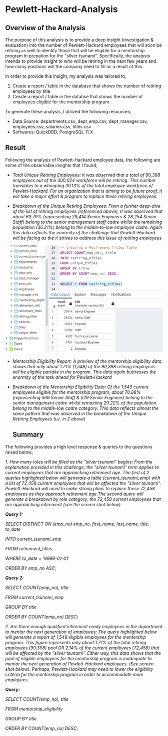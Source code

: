 # **Pewlett-Hackard-Analysis**
## **Overview of the Analysis**

The purpose of this analysis is to provide a deep insight (investigation & evaluation) into the number of Pewlett-Hackard employees that will soon be retiring as well to identify those that will be eligible for a mentorship program in prepation for the "silver tsunami". Specifically, the analysis intends to provide insight to who will be retiring in the next few years and how many positions will the company need to fill as a result of this.

In order to provide this insight, my  analysis was tailored to;

  1. Create a report / table in the database that shows the number of retiring employees by title 
  2. Create a report / table in the databse that shows the number of employees eligible for the mentorship program

To generate these analysis, I utilized the following resources;

  - Data Source: departments.csv, dept_emp.csv, dept_manager.csv, employees.csv, salaries.csv, titles.csv
  - Softwares: QuickDBD, PostgreSQL 11.X


  ## **Result**
  
Following the analysis of Pewlett-Hackard employee data, the following are some of the observable insights that I found;

 - _Total Unique Retiring Employees:_ _It was observed that a total of 90,398 employees out of the 300,024 workforce will be retiring. This number translates to a whooping 30.13% of the total employee workforce of Pewlett-Hackard. For an organization that is aiming to be future proof, it will take a major effort & program to replace these retiring employees._

  - _Breakdown of the Unique Retiring Employees:_ _From a further deep-dive of the list of retiring employees (referenced above), It was observed that about 63.79% (representing 29,414 Senior Engineers & 28,254 Senior Staff) belong to the senior management staff cadre whilst the remaining population (36.21%) belong to the middle-to-low employee cadre. Again this data reflects the enormity of the challenge that Pewlett-Hackard will be facing as the it strives to address this issue of retiring employees_ 

<img src="Images/group_unique_retiring.png">

   - _Mentorship Eligibility Report:_ _A preview of the mentorship eligibility data shows that only about 1.71% (1,549) of the 90,398 retiring employees will be eligible partake in the program. This data again buttresses the enormity of the task ahead for Pewlett-Hackard_

   - _Breakdown of the Mentorship Eligibility Data:_ _Of the 1,549 current employees eligible for the mentorship program, about 70.88% (representing 569 Senior Staff & 529 Senior Engineer) belong to the senior management cadre whilst remaining 29.22% of the population belong to the middle-low cadre category. This data reflects almost the same pattern that was observed in the breakdown of the Unique Retiring Employees (i.e. in 2 above)_


     ## **Summary**
The following provides a high level response & queries to the questions raised below;

_1. How many roles will be filled as the "silver tsunami" begins: From the explanation provided in this challenge, the "silver tsunami" term applies to current employees that are approaching retirement age. The first of 2 queries highlighted below will generate a table (current_tsunami_emp) with a list of 72,458 current employees that will be affected the "silver tsunami". Pewlett-Hackard will need to make strong plans to replace these 72,458 employees as they approach retirement age.The second query will generate a breakdown by role category, the 72,458 current employees that are approaching retirement (see the screen shot below)._ 

_**Query 1:**_

_SELECT DISTINCT ON (emp_no) emp_no,
              first_name,
              last_name,
              title,
			  to_date_

_INTO current_tsunami_emp_			  

_FROM retirement_titles_

_WHERE to_date = '9999-01-01'_ 

_ORDER BY emp_no ASC;_


_**Query 2:**_

_SELECT COUNT(emp_no), title_

_FROM current_tsunami_emp_

_GROUP BY title_

_ORDER BY COUNT(emp_no) DESC;_

_2. Are there enough qualified retirement ready employees in the department to mentor the next generation of employees: The query highlighted below will generate a report of 1,549 eligible employees for the mentorship program. This figure represents only about 1.71% of the total retiring employees (90,398) pool OR 2.14% of the current employees (72,458) that will be affected by the "silver tsunami". Either way, this data shows that the pool of eligible employees for the mentorship program is inadequate to mentor the next generation of Pewlett-Hackard employees. (See screen shot below). Perhaps, Pewlett-Hackard may need to lower the eligibility criteria for the mentorship program in order to accommodate more employees_

_**Query:**_

_SELECT COUNT(emp_no), title_

_FROM mentorship_eligibility_

_GROUP BY title_

_ORDER BY COUNT(emp_no) DESC;_
